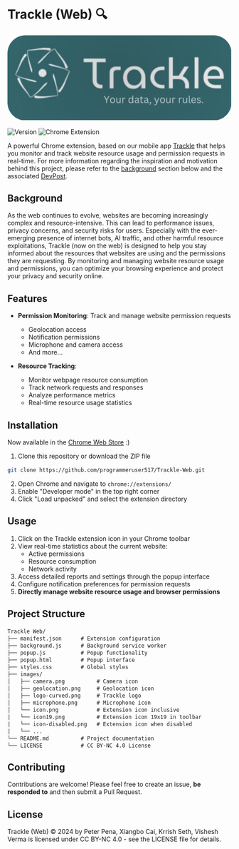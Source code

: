 # Trackle (Web) 🔍

![Trackle Logo](./images/logo-curved.png)


![Version](https://img.shields.io/badge/version-1.0-blue)
![Chrome Extension](https://img.shields.io/badge/platform-Chrome-green)

A powerful Chrome extension, based on our mobile app [Trackle](https://github.com/programmeruser517/Trackle) that helps you monitor and track website resource usage and permission requests in real-time. For more information regarding the inspiration and motivation behind this project, please refer to the [background](#background) section below and the associated [DevPost](https://devpost.com/software/trackle).

## Background

As the web continues to evolve, websites are becoming increasingly complex and resource-intensive. This can lead to performance issues, privacy concerns, and security risks for users. Especially with the ever-emerging presence of internet bots, AI traffic, and other harmful resource exploitations, Trackle (now on the web) is designed to help you stay informed about the resources that websites are using and the permissions they are requesting. By monitoring and managing website resource usage and permissions, you can optimize your browsing experience and protect your privacy and security online.

## Features

- **Permission Monitoring**: Track and manage website permission requests
    - Geolocation access
    - Notification permissions
    - Microphone and camera access
    - And more...

- **Resource Tracking**:
    - Monitor webpage resource consumption
    - Track network requests and responses
    - Analyze performance metrics
    - Real-time resource usage statistics

## Installation

Now available in the [Chrome Web Store](https://chromewebstore.google.com/detail/trackle-web/kbclflkapnlphmmeaaelbngfcdjfomjf) :)

1. Clone this repository or download the ZIP file
```bash
git clone https://github.com/programmeruser517/Trackle-Web.git
```

2. Open Chrome and navigate to `chrome://extensions/`
3. Enable "Developer mode" in the top right corner
4. Click "Load unpacked" and select the extension directory

## Usage

1. Click on the Trackle extension icon in your Chrome toolbar
2. View real-time statistics about the current website:
    - Active permissions
    - Resource consumption
    - Network activity
3. Access detailed reports and settings through the popup interface
4. Configure notification preferences for permission requests
5. **Directly manage website resource usage and browser permissions**

## Project Structure

```
Trackle Web/
├── manifest.json      # Extension configuration
├── background.js      # Background service worker
├── popup.js           # Popup functionality
├── popup.html         # Popup interface
├── styles.css         # Global styles
├── images/
│   ├── camera.png          # Camera icon
│   ├── geolocation.png     # Geolocation icon
│   ├── logo-curved.png     # Trackle logo
│   ├── microphone.png      # Microphone icon
│   └── icon.png            # Extension icon inclusive
|   └── icon19.png          # Extension icon 19x19 in toolbar
|   └── icon-disabled.png   # Extension icon when disabled
|   └── ...
└── README.md          # Project documentation
└── LICENSE            # CC BY-NC 4.0 License
```

## Contributing

Contributions are welcome! Please feel free to create an issue, **be responded to** and then submit a Pull Request.

## License

Trackle (Web) © 2024 by Peter Pena, Xiangbo Cai, Krrish Seth, Vishesh Verma is licensed under CC BY-NC 4.0 - see the LICENSE file for details.
